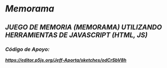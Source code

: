 # **_Memorama_**

## **_JUEGO DE MEMORIA (MEMORAMA) UTILIZANDO HERRAMIENTAS DE JAVASCRIPT (HTML, JS)_**

### **_Código de Apoyo:_**

**_https://editor.p5js.org/Jeff-Aporta/sketches/odCrSbV8h_**
